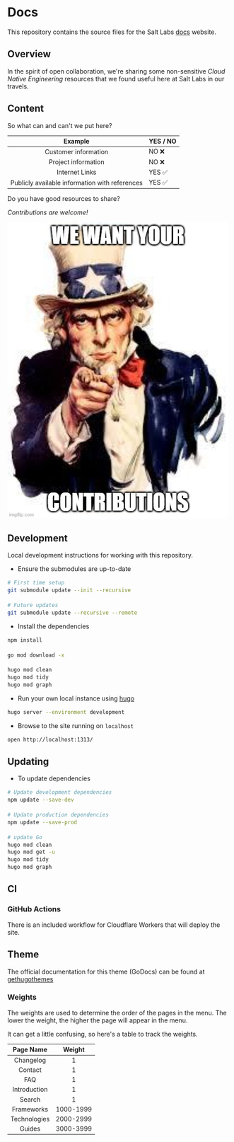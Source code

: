 # Docs

This repository contains the source files for the Salt Labs [docs](https://docs.saltlabs.tech) website.

## Overview

In the spirit of open collaboration, we're sharing some non-sensitive _Cloud Native Engineering_ resources that we found useful here at Salt Labs in our travels.

## Content

So what can and can't we put here?

|                    Example                     | YES / NO |
| :--------------------------------------------: | :------- |
|              Customer information              | NO ❌    |
|              Project information               | NO ❌    |
|                 Internet Links                 | YES ✅   |
| Publicly available information with references | YES ✅   |

Do you have good resources to share?

_Contributions are welcome!_

![Contributions](/assets/images/meme/contributions.png)

## Development

Local development instructions for working with this repository.

- Ensure the submodules are up-to-date

```bash
# First time setup
git submodule update --init --recursive

# Future updates
git submodule update --recursive --remote
```

- Install the dependencies

```bash
npm install

go mod download -x

hugo mod clean
hugo mod tidy
hugo mod graph
```

- Run your own local instance using [hugo](https://gohugo.io)

```bash
hugo server --environment development
```

- Browse to the site running on `localhost`

```bash
open http://localhost:1313/
```

## Updating

- To update dependencies

```bash
# Update development dependencies
npm update --save-dev

# Update production dependencies
npm update --save-prod

# update Go
hugo mod clean
hugo mod get -u
hugo mod tidy
hugo mod graph
```

## CI

### GitHub Actions

There is an included workflow for Cloudflare Workers that will deploy the site.

## Theme

The official documentation for this theme (GoDocs) can be found at [gethugothemes](https://docs.gethugothemes.com/godocs/)

### Weights

The weights are used to determine the order of the pages in the menu. The lower the weight, the higher the page will appear in the menu.

It can get a little confusing, so here's a table to track the weights.

|  Page Name   |  Weight   |
| :----------: | :-------: |
|  Changelog   |     1     |
|   Contact    |     1     |
|     FAQ      |     1     |
| Introduction |     1     |
|    Search    |     1     |
|  Frameworks  | 1000-1999 |
| Technologies | 2000-2999 |
|    Guides    | 3000-3999 |
